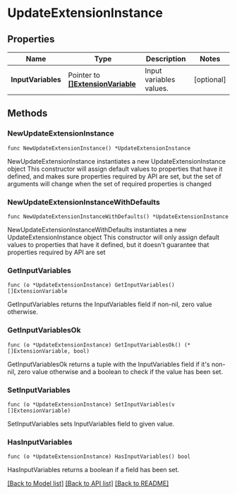 # UpdateExtensionInstance

## Properties

Name | Type | Description | Notes
------------ | ------------- | ------------- | -------------
**InputVariables** | Pointer to [**[]ExtensionVariable**](ExtensionVariable.md) | Input variables values. | [optional] 

## Methods

### NewUpdateExtensionInstance

`func NewUpdateExtensionInstance() *UpdateExtensionInstance`

NewUpdateExtensionInstance instantiates a new UpdateExtensionInstance object
This constructor will assign default values to properties that have it defined,
and makes sure properties required by API are set, but the set of arguments
will change when the set of required properties is changed

### NewUpdateExtensionInstanceWithDefaults

`func NewUpdateExtensionInstanceWithDefaults() *UpdateExtensionInstance`

NewUpdateExtensionInstanceWithDefaults instantiates a new UpdateExtensionInstance object
This constructor will only assign default values to properties that have it defined,
but it doesn't guarantee that properties required by API are set

### GetInputVariables

`func (o *UpdateExtensionInstance) GetInputVariables() []ExtensionVariable`

GetInputVariables returns the InputVariables field if non-nil, zero value otherwise.

### GetInputVariablesOk

`func (o *UpdateExtensionInstance) GetInputVariablesOk() (*[]ExtensionVariable, bool)`

GetInputVariablesOk returns a tuple with the InputVariables field if it's non-nil, zero value otherwise
and a boolean to check if the value has been set.

### SetInputVariables

`func (o *UpdateExtensionInstance) SetInputVariables(v []ExtensionVariable)`

SetInputVariables sets InputVariables field to given value.

### HasInputVariables

`func (o *UpdateExtensionInstance) HasInputVariables() bool`

HasInputVariables returns a boolean if a field has been set.


[[Back to Model list]](../README.md#documentation-for-models) [[Back to API list]](../README.md#documentation-for-api-endpoints) [[Back to README]](../README.md)


